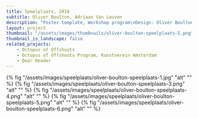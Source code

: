 ```yaml
---
title: Speelplaats, 2018
subtitle: Oliver Boulton, Adriaan Van Leuven
description: "Poster template, Workshop program\nDesign: Oliver Boulton, Adriaan van Leuven\nListed Speelplaats Posters:\n(1) Adriaan van Leuven\n(4) Yeliz Secerli, Moriz Oberberger\n(8) Austin Redman\n(10) Andrea Salerno, Sarah Cleeremans\nRisograph, 420 × 594mm"
layout: project
thumbnail: "/assets/images/thumbnails/oliver-boulton-speelplaats-5.png"
thumbnail_is_landscape: false
related_projects:
    - Octopus of Offshoots
    - Octopus of Offshoots Program, Kunstverein Amsterdam
    - Dear Reader
---
```

{% fig "/assets/images/speelplaats/oliver-boulton-speelplaats-1.jpg" "alt" "" %}
{% fig "/assets/images/speelplaats/oliver-boulton-speelplaats-3.png" "alt" "" %}
{% fig "/assets/images/speelplaats/oliver-boulton-speelplaats-4.png" "alt" "" %}
{% fig "/assets/images/speelplaats/oliver-boulton-speelplaats-5.png" "alt" "" %}
{% fig "/assets/images/speelplaats/oliver-boulton-speelplaats-6.png" "alt" "" %}